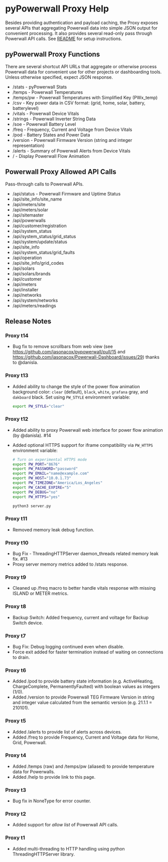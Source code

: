 # pyPowerwall Proxy Help

Besides providing authentication and payload caching, the Proxy exposes several APIs that aggregating Powerwall data into simple JSON output for convenient processing.  It also provides several read-only pass through Powerwall API calls. See [README](https://github.com/jasonacox/pypowerwall/blob/main/proxy/README.md) for setup instructions.

## pyPowerwall Proxy Functions

There are several shortcut API URLs that aggregate or otherwise process Powerwall data for convenient use for other projects or dashboarding tools. Unless otherwise specified, expect JSON response.

* /stats - pyPowerwall Stats
* /temps - Powerwall Temperatures
* /temps/pw - Powerwall Temperatures with Simplified Key (PWx_temp)
* /csv - Key power data in CSV format: (grid, home, solar, battery, batterylevel)
* /vitals - Powerwall Device Vitals 
* /strings - Powerwall Inverter String Data
* /soe - Powerwall Battery Level
* /freq - Frequency, Current and Voltage from Device Vitals
* /pod - Battery States and Power Data
* /version - Powerwall Firmware Version (string and integer representation)
* /alerts - Summary of Powerwall Alerts from Device Vitals
* / - Display Powerwall Flow Animation

## Powerwall Proxy Allowed API Calls

Pass-through calls to Powerwall APIs. 

* /api/status - Powerwall Firmware and Uptime Status
* /api/site_info/site_name
* /api/meters/site
* /api/meters/solar
* /api/sitemaster
* /api/powerwalls
* /api/customer/registration
* /api/system_status
* /api/system_status/grid_status
* /api/system/update/status
* /api/site_info
* /api/system_status/grid_faults
* /api/operation
* /api/site_info/grid_codes
* /api/solars
* /api/solars/brands
* /api/customer
* /api/meters
* /api/installer
* /api/networks
* /api/system/networks
* /api/meters/readings

## Release Notes

### Proxy t14

* Bug fix to remove scrollbars from web view (see https://github.com/jasonacox/pypowerwall/pull/15 and https://github.com/jasonacox/Powerwall-Dashboard/issues/29) thanks to @danisla.

### Proxy t13

* Added ability to change the style of the power flow animation background color: `clear` (default), `black`, `white`, `grafana` gray, and `dakboard` black.  Set using `PW_STYLE` environment variable:

    ```bash
    export PW_STYLE="clear"
    ```

### Proxy t12

* Added ability to proxy Powerwall web interface for power flow animation (by @danisla). #14
* Added optional HTTPS support for iframe compatibility via `PW_HTTPS` environment variable:

    ```bash
    # Turn on experimental HTTPS mode
    export PW_PORT="8676"
    export PW_PASSWORD="password"
    export PW_EMAIL="name@example.com"
    export PW_HOST="10.0.1.73"
    export PW_TIMEZONE="America/Los_Angeles"
    export PW_CACHE_EXPIRE="5"
    export PW_DEBUG="no"
    export PW_HTTPS="yes"

    python3 server.py
    ```

### Proxy t11

* Removed memory leak debug function.

### Proxy t10

* Bug Fix - ThreadingHTTPServer daemon_threads related memory leak fix. #13
* Proxy server memory metrics added to /stats response.

### Proxy t9

* Cleaned up /freq macro to better handle vitals response with missing ISLAND or METER metrics.

### Proxy t8

* Backup Switch: Added frequency, current and voltage for Backup Switch device.

### Proxy t7

* Bug Fix: Debug logging continued even when disable.
* Force exit added for faster termination instead of waiting on connections to drain.

### Proxy t6

* Added /pod to provide battery state information (e.g. ActiveHeating, ChargeComplete, PermanentlyFaulted) with boolean values as integers (1/0). 
* Added /version to provide Powerwall TEG Firmware Version in string and integer value calculated from the semantic version (e.g. 21.1.1 = 210101). 

### Proxy t5

* Added /alerts to provide list of alerts across devices.  
* Added /freq to provide Frequency, Current and Voltage data for Home, Grid, Powerwall.  

### Proxy t4

* Added /temps (raw) and /temps/pw (aliased) to provide temperature data for Powerwalls.
* Added /help to provide link to this page.

### Proxy t3

* Bug fix in NoneType for error counter.

### Proxy t2

* Added support for *allow list* of Powerwall API calls.

### Proxy t1

* Added multi-threading to HTTP handling using python ThreadingHTTPServer library.
